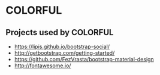 # COLORFUL

## Projects used by COLORFUL
- https://lipis.github.io/bootstrap-social/
- http://getbootstrap.com/getting-started/
- https://github.com/FezVrasta/bootstrap-material-design
- http://fontawesome.io/
